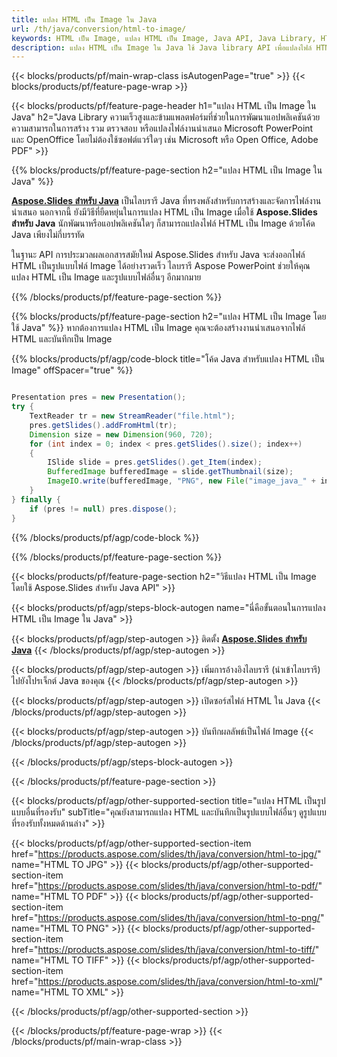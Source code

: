 ```yaml
---
title: แปลง HTML เป็น Image ใน Java
url: /th/java/conversion/html-to-image/
keywords: HTML เป็น Image, แปลง HTML เป็น Image, Java API, Java Library, HTML, Image
description: แปลง HTML เป็น Image ใน Java ใช้ Java library API เพื่อแปลงไฟล์ HTML เป็น Image
---
```


{{< blocks/products/pf/main-wrap-class isAutogenPage="true" >}}
{{< blocks/products/pf/feature-page-wrap >}}

{{< blocks/products/pf/feature-page-header h1="แปลง HTML เป็น Image ใน Java" h2="Java Library ความเร็วสูงและข้ามแพลตฟอร์มที่ช่วยในการพัฒนาแอปพลิเคชันด้วยความสามารถในการสร้าง รวม ตรวจสอบ หรือแปลงไฟล์งานนำเสนอ Microsoft PowerPoint และ OpenOffice โดยไม่ต้องใช้ซอฟต์แวร์ใดๆ เช่น Microsoft หรือ Open Office, Adobe PDF" >}}

{{% blocks/products/pf/feature-page-section h2="แปลง HTML เป็น Image ใน Java" %}}

[**Aspose.Slides สำหรับ Java**](https://products.aspose.com/slides/th/java/) เป็นไลบรารี Java ที่ทรงพลังสำหรับการสร้างและจัดการไฟล์งานนำเสนอ นอกจากนี้ ยังมีวิธีที่ยืดหยุ่นในการแปลง HTML เป็น Image เมื่อใช้ **Aspose.Slides สำหรับ Java** นักพัฒนาหรือแอปพลิเคชันใดๆ ก็สามารถแปลงไฟล์ HTML เป็น Image ด้วยโค้ด Java เพียงไม่กี่บรรทัด

ในฐานะ API การประมวลผลเอกสารสมัยใหม่ Aspose.Slides สำหรับ Java จะส่งออกไฟล์ HTML เป็นรูปแบบไฟล์ Image ได้อย่างรวดเร็ว ไลบรารี Aspose PowerPoint ช่วยให้คุณแปลง HTML เป็น Image และรูปแบบไฟล์อื่นๆ อีกมากมาย

{{% /blocks/products/pf/feature-page-section %}}

{{% blocks/products/pf/feature-page-section  h2="แปลง HTML เป็น Image โดยใช้ Java" %}}
หากต้องการแปลง HTML เป็น Image คุณจะต้องสร้างงานนำเสนอจากไฟล์ HTML และบันทึกเป็น Image

{{% blocks/products/pf/agp/code-block title="โค้ด Java สำหรับแปลง HTML เป็น Image" offSpacer="true" %}}

```java

Presentation pres = new Presentation();
try {
    TextReader tr = new StreamReader("file.html");
    pres.getSlides().addFromHtml(tr);
    Dimension size = new Dimension(960, 720);
    for (int index = 0; index < pres.getSlides().size(); index++)
    {
        ISlide slide = pres.getSlides().get_Item(index);
        BufferedImage bufferedImage = slide.getThumbnail(size);
        ImageIO.write(bufferedImage, "PNG", new File("image_java_" + index + ".png"));
    }
} finally {
    if (pres != null) pres.dispose();
}
```


{{% /blocks/products/pf/agp/code-block %}}

{{% /blocks/products/pf/feature-page-section %}}

{{< blocks/products/pf/feature-page-section  h2="วิธีแปลง HTML เป็น Image โดยใช้ Aspose.Slides สำหรับ Java API" >}}

{{< blocks/products/pf/agp/steps-block-autogen name="นี่คือขั้นตอนในการแปลง HTML เป็น Image ใน Java" >}}

{{< blocks/products/pf/agp/step-autogen >}}
ติดตั้ง [**Aspose.Slides สำหรับ Java**](https://products.aspose.com/slides/th/java/)
{{< /blocks/products/pf/agp/step-autogen >}}

{{< blocks/products/pf/agp/step-autogen >}}
เพิ่มการอ้างอิงไลบรารี (นำเข้าไลบรารี) ไปยังโปรเจ็กต์ Java ของคุณ
{{< /blocks/products/pf/agp/step-autogen >}}

{{< blocks/products/pf/agp/step-autogen >}}
เปิดซอร์สไฟล์ HTML ใน Java
{{< /blocks/products/pf/agp/step-autogen >}}

{{< blocks/products/pf/agp/step-autogen >}}
บันทึกผลลัพธ์เป็นไฟล์ Image
{{< /blocks/products/pf/agp/step-autogen >}}

{{< /blocks/products/pf/agp/steps-block-autogen >}}

{{< /blocks/products/pf/feature-page-section >}}

{{< blocks/products/pf/agp/other-supported-section title="แปลง HTML เป็นรูปแบบอื่นที่รองรับ" subTitle="คุณยังสามารถแปลง HTML และบันทึกเป็นรูปแบบไฟล์อื่นๆ ดูรูปแบบที่รองรับทั้งหมดด้านล่าง" >}}

{{< blocks/products/pf/agp/other-supported-section-item href="https://products.aspose.com/slides/th/java/conversion/html-to-jpg/" name="HTML TO JPG" >}}
{{< blocks/products/pf/agp/other-supported-section-item href="https://products.aspose.com/slides/th/java/conversion/html-to-pdf/" name="HTML TO PDF" >}}
{{< blocks/products/pf/agp/other-supported-section-item href="https://products.aspose.com/slides/th/java/conversion/html-to-png/" name="HTML TO PNG" >}}
{{< blocks/products/pf/agp/other-supported-section-item href="https://products.aspose.com/slides/th/java/conversion/html-to-tiff/" name="HTML TO TIFF" >}}
{{< blocks/products/pf/agp/other-supported-section-item href="https://products.aspose.com/slides/th/java/conversion/html-to-xml/" name="HTML TO XML" >}}


{{< /blocks/products/pf/agp/other-supported-section >}}

{{< /blocks/products/pf/feature-page-wrap >}}
{{< /blocks/products/pf/main-wrap-class >}}